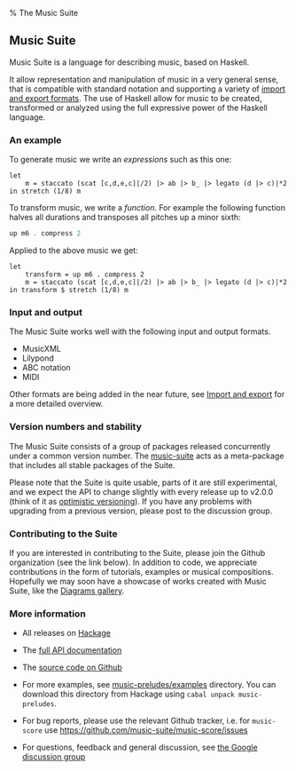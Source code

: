 % The Music Suite

## Music Suite

Music Suite is a language for describing music, based on Haskell.

It allow representation and manipulation of music in a very general sense, that is compatible with standard notation and supporting a variety of [import and export formats](#import-and-export). The use of Haskell allow for music to be created, transformed or analyzed using the full expressive power of the Haskell language.


### An example

To generate music we write an *expressions* such as this one:

```music+haskell
let
    m = staccato (scat [c,d,e,c]|/2) |> ab |> b_ |> legato (d |> c)|*2
in stretch (1/8) m
```

To transform music, we write a *function*. For example the following function halves all durations and transposes all pitches up a minor sixth:

```haskell
up m6 . compress 2
```

Applied to the above music we get:

```music
let
    transform = up m6 . compress 2
    m = staccato (scat [c,d,e,c]|/2) |> ab |> b_ |> legato (d |> c)|*2
in transform $ stretch (1/8) m
```

### Input and output

The Music Suite works well with the following input and output formats.

* MusicXML
* Lilypond
* ABC notation
* MIDI

Other formats are being added in the near future, see [Import and export](#import-and-export) for a more detailed overview.

### Version numbers and stability

The Music Suite consists of a group of packages released concurrently under a common version number. The [music-suite](http://hackage.haskell.org/package/music-suite) acts as a meta-package that includes all stable packages of the Suite.

Please note that the Suite is quite usable, parts of it are still experimental, and we expect the API to change slightly with every release up to v2.0.0 (think of it as [optimistic versioning](http://semver.org)). If you have any problems with upgrading from a previous version, please post to the discussion group.


### Contributing to the Suite

If you are interested in contributing to the Suite, please join the Github organization (see the link below). In addition to code, we appreciate contributions in the form of tutorials, examples or musical compositions. Hopefully we may soon have a showcase of works created with Music Suite, like the [Diagrams gallery](http://projects.haskell.org/diagrams/gallery.html).

### More information

- All releases on [Hackage](http://hackage.haskell.org/package/music-suite)

- The [full API documentation](/docs/api)

- The [source code on Github](https://github.com/music-suite)

- For more examples, see [music-preludes/examples](https://github.com/music-suite/music-preludes/tree/master/examples) directory. You can download this directory from Hackage using `cabal unpack music-preludes`.

- For bug reports, please use the relevant Github tracker, i.e. for `music-score` use <https://github.com/music-suite/music-score/issues>

- For questions, feedback and general discussion, see [the Google discussion group](http://groups.google.com/d/forum/music-suite-discuss)



<!--
For an introduction, see [User Guide](User-Guide).
-->

[Haskell]:      http://www.haskell.org/haskellwiki/Haskell
[Haskore]:      http://www.haskell.org/haskellwiki/Haskore
[Euterpea]:     http://haskell.cs.yale.edu/euterpea
[Diagrams]:     http://projects.haskell.org/diagrams
[Reactive]:     http://hackage.haskell.org/package/reactive
[dsl]:          http://www.haskell.org/haskellwiki/Embedded_domain_specific_language
